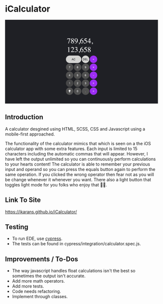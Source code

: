 # iCalculator

![alt text](https://github.com/iKarans/icalculator/blob/main/icalculator.png)

## Introduction

A calculator desgined using HTML, SCSS, CSS and Javascript using a mobile-first approached.

The functionality of the calculator mimics that which is seen on a the iOS calculator app with some extra features. Each input is limited to 15 characters including the automatic commas that will appear. However, I have left the output unlimited so you can continuously perform calculations to your hearts content! The calculator is able to remember your previous input and operand so you can press the equals button again to perform the same operation. If you clicked the wrong operator then fear not as you will be change whenever it whenever you want. There also a light button that toggles light mode for you folks who enjoy that 🤷‍♂️.

## Link To Site
https://ikarans.github.io/iCalculator/

## Testing
* To run EDE, use [cypress](https://docs.cypress.io/guides/getting-started/installing-cypress).
* The tests can be found  in cypress/integration/calculator.spec.js.

## Improvements / To-Dos

* The way javascript handles float calculations isn't the best so sometimes the output isn't accurate.
* Add more math operators.
* Add more tests.
* Code needs refactoring.
* Implement through classes.

